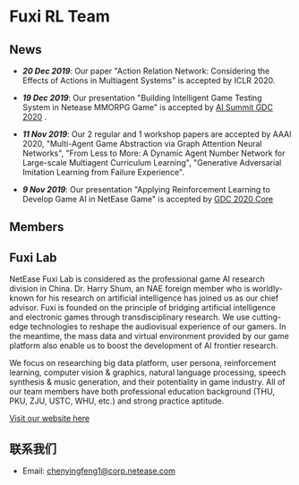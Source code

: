 # Fuxi RL Team
## News
+ ***20 Dec 2019***: Our paper "Action Relation Network: Considering the Effects of Actions in Multiagent Systems" is accepted by ICLR 2020.

+ ***19 Dec 2019***: Our presentation "Building Intelligent Game Testing System in Netease MMORPG Game" is accepted by [AI Summit GDC 2020](https://schedule.gdconf.com/session/machine-learning-summit-building-intelligent-game-testing-system-in-netease-mmorpg-game/870815) .

+ ***11 Nov 2019***: Our 2 regular and 1 workshop papers are accepted by AAAI 2020, "Multi-Agent Game Abstraction via Graph Attention Neural Networks", "From Less to More: A Dynamic Agent Number Network for Large-scale Multiagent Curriculum Learning", "Generative Adversarial Imitation Learning from Failure Experience".

+ ***9 Nov 2019***: Our presentation "Applying Reinforcement Learning to Develop Game AI in NetEase Game" is accepted by [GDC 2020 Core](https://schedule.gdconf.com/session/applying-reinforcement-learning-to-develop-game-ai-in-netease-games/868770)

## Members


## Fuxi Lab

NetEase Fuxi Lab is considered as the professional game AI research division in China. Dr. Harry Shum, an NAE foreign member who is worldly-known for his research on artificial intelligence has joined us as our chief advisor. Fuxi is founded on the principle of bridging artificial intelligence and electronic games through transdisciplinary research. We use cutting-edge technologies to reshape the audiovisual experience of our gamers. In the meantime, the mass data and virtual environment provided by our game platform also enable us to boost the development of AI frontier research.

We focus on researching big data platform, user persona, reinforcement learning, computer vision & graphics, natural language processing, speech synthesis & music generation, and their potentiality in game industry. All of our team members have both professional education background (THU, PKU, ZJU, USTC, WHU, etc.) and strong practice aptitude.

[Visit our website here](https://fuxi.163.com/en/index.html)


## 联系我们

- Email: chenyingfeng1@corp.netease.com